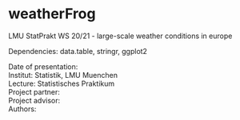 # weatherFrog
LMU StatPrakt WS 20/21 - large-scale weather conditions in europe

Dependencies: data.table, stringr, ggplot2

Date of presentation:  
Institut: Statistik, LMU Muenchen  
Lecture: Statistisches Praktikum  
Project partner:   
Project advisor:   
Authors:   
